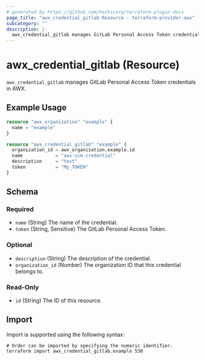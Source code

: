 ```yaml
---
# generated by https://github.com/hashicorp/terraform-plugin-docs
page_title: "awx_credential_gitlab Resource - terraform-provider-awx"
subcategory: ""
description: |-
  awx_credential_gitlab manages GitLab Personal Access Token credentials in AWX.
---
```


# awx_credential_gitlab (Resource)

`awx_credential_gitlab` manages GitLab Personal Access Token credentials in AWX.

## Example Usage

```terraform
resource "awx_organization" "example" {
  name = "example"
}

resource "awx_credential_gitlab" "example" {
  organization_id = awx_organization.example.id
  name            = "awx-scm-credential"
  description     = "test"
  token           = "My_TOKEN"
}
```

<!-- schema generated by tfplugindocs -->
## Schema

### Required

- `name` (String) The name of the credential.
- `token` (String, Sensitive) The GitLab Personal Access Token.

### Optional

- `description` (String) The description of the credential.
- `organization_id` (Number) The organization ID that this credential belongs to.

### Read-Only

- `id` (String) The ID of this resource.

## Import

Import is supported using the following syntax:

```shell
# Order can be imported by specifying the numeric identifier.
terraform import awx_credential_gitlab.example 530
```
